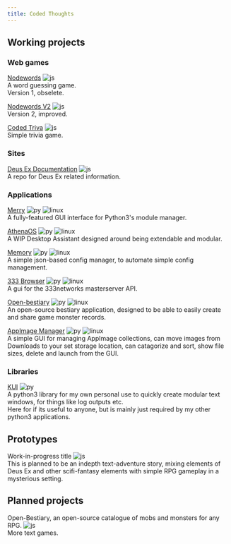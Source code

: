 ```yaml
---
title: Coded Thoughts
---
```


## Working projects

### Web games
[Nodewords](https://codedthoughts.github.io/nodewords/) ![js](https://img.shields.io/badge/Platform-Online-informational.svg?logo=html5)<br>
A word guessing game.<br>
Version 1, obselete.<br>

[Nodewords V2](https://codedthoughts.github.io/nodewords_v2/) ![js](https://img.shields.io/badge/Platform-Online-informational.svg?logo=html5)<br> 
Version 2, improved.<br>

[Coded Triva](https://codedthoughts.github.io/trivia/) ![js](https://img.shields.io/badge/Platform-Online-informational.svg?logo=html5)<br> 
Simple trivia game.<br>

### Sites
[Deus Ex Documentation](https://deusexhq.github.io/) ![js](https://img.shields.io/badge/Platform-Online-informational.svg?logo=html5)<br> 
A repo for Deus Ex related information.<br>

### Applications
[Merry](https://github.com/codedthoughts/Merry) ![py](https://img.shields.io/badge/Python-3.7%2B-informational.svg?logo=python) ![linux](https://img.shields.io/badge/Platform-Linux-informational.svg?logo=linux)<br> 
A fully-featured GUI interface for Python3's module manager.<br>

[AthenaOS](https://github.com/codedthoughts/AthenaOS/) ![py](https://img.shields.io/badge/Python-3.7%2B-informational.svg?logo=python) ![linux](https://img.shields.io/badge/Platform-Linux-informational.svg?logo=linux)<br>
A WIP Desktop Assistant designed around being extendable and modular.

[Memory](https://github.com/codedthoughts/Memory/) ![py](https://img.shields.io/badge/Python-3.7%2B-informational.svg?logo=python) ![linux](https://img.shields.io/badge/Platform-Linux-informational.svg?logo=linux)<br>
A simple json-based config manager, to automate simple config management.

[333 Browser](https://github.com/codedthoughts/333Browser) ![py](https://img.shields.io/badge/Python-3.7%2B-informational.svg?logo=python) ![linux](https://img.shields.io/badge/Platform-Linux-informational.svg?logo=linux) <br> 
A gui for the 333networks masterserver API.<br>

[Open-bestiary](https://github.com/codedthoughts/OpenBestiary) ![py](https://img.shields.io/badge/Python-3.7%2B-informational.svg?logo=python) ![linux](https://img.shields.io/badge/Platform-Linux-informational.svg?logo=linux) <br> 
An open-source bestiary application, designed to be able to easily create and share game monster records.<br>

[AppImage Manager](https://github.com/codedthoughts/AppImage-Manager) ![py](https://img.shields.io/badge/Python-3.7%2B-informational.svg?logo=python) ![linux](https://img.shields.io/badge/Platform-Linux-informational.svg?logo=linux)<br> 
A simple GUI for managing AppImage collections, can move images from Downloads to your set storage location, can catagorize and sort, show file sizes, delete and launch from the GUI.<br>

### Libraries
[KUI](https://github.com/Kaiz0r/python3-kui) ![py](https://img.shields.io/badge/Python-3.7%2B-informational.svg?logo=python)<br> 
A python3 library for my own personal use to quickly create modular text windows, for things like log outputs etc.<br>
Here for if its useful to anyone, but is mainly just required by my other python3 applications.

## Prototypes
Work-in-progress title ![js](https://img.shields.io/badge/Platform-Online-informational.svg?logo=html5)<br>
This is planned to be an indepth text-adventure story, mixing elements of Deus Ex and other scifi-fantasy elements with simple RPG gameplay in a mysterious setting.<br>

## Planned projects
Open-Bestiary, an open-source catalogue of mobs and monsters for any RPG. ![js](https://img.shields.io/badge/Platform-Online-informational.svg?logo=html5)<br>
More text games.<br>
